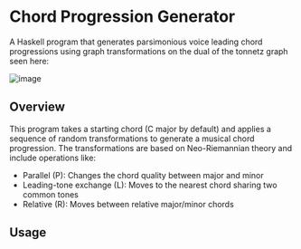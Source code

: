 # Chord Progression Generator

A Haskell program that generates parsimonious voice leading chord progressions using graph transformations on the dual of the tonnetz graph seen here:

![image](https://github.com/user-attachments/assets/9d97563c-9487-4365-bcd9-0f97be6c7de0 "credit Tilman Piesk https://commons.wikimedia.org/wiki/User:Watchduck")

## Overview

This program takes a starting chord (C major by default) and applies a sequence of random transformations to generate a musical chord progression. The transformations are based on Neo-Riemannian theory and include operations like:

- Parallel (P): Changes the chord quality between major and minor
- Leading-tone exchange (L): Moves to the nearest chord sharing two common tones
- Relative (R): Moves between relative major/minor chords

## Usage
